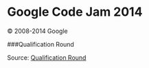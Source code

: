 Google Code Jam 2014
====================

© 2008-2014 Google

###Qualification Round

Source: [Qualification Round](qr/README.md)


